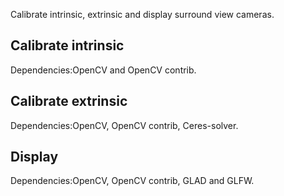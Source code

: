 Calibrate intrinsic, extrinsic and display surround view cameras.
## Calibrate intrinsic
Dependencies:OpenCV and OpenCV contrib.
## Calibrate extrinsic
Dependencies:OpenCV, OpenCV contrib, Ceres-solver.
## Display
Dependencies:OpenCV, OpenCV contrib, GLAD and GLFW.
